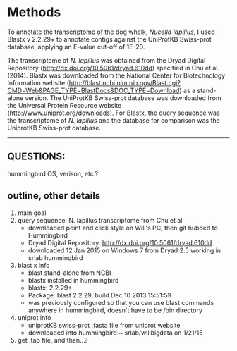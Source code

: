 # Methods

To annotate the transcriptome of the dog whelk, *Nucella lapillus*, I used Blastx v 2.2.29+ to annotate contigs against the UniProtKB Swiss-prot database, applying an E-value cut-off of 1E-20.

The transcriptome of *N. lapillus* was obtained from the Dryad Digital Repository (http://dx.doi.org/10.5061/dryad.610dd) specified in Chu et al. (2014). Blastx was downloaded from the National Center for Biotechnology Information website (http://blast.ncbi.nlm.nih.gov/Blast.cgi?CMD=Web&PAGE_TYPE=BlastDocs&DOC_TYPE=Download) as a stand-alone version. The UniProtKB Swiss-prot database was downloaded from the Universal Protein Resource website (http://www.uniprot.org/downloads). For Blastx, the query sequence was the transcriptome of *N. lapillus* and the database for comparison was the UniprotKB Swiss-prot database. 
 

------------------------------------------------------------------

## QUESTIONS: 
hummingbird OS, verison, etc.? 

## outline, other details
1. main goal
2. query sequence: N. lapillus transcriptome from Chu et al
	- downloaded point and click style on Will's PC, then git hubbed to Hummingbird
	- Dryad Digital Repository. http://dx.doi.org/10.5061/dryad.610dd
	- downloaded 12 Jan 2015 on Windows 7 from Dryad 
2.5 working in srlab hummingbird
3. blast x info
	- blast stand-alone from NCBI
	- blastx installed in hummingbird
	- blastx: 2.2.29+
	- Package: blast 2.2.29, build Dec 10 2013 15:51:59
	- was previously configured so that you can use blast commands anywhere in hummingbird, doesn't have to be /bin directory
4. uniprot info
	- uniprotKB swiss-prot .fasta file from uniprot website
	- downloaded into hummingbird:~ srlab/willbigdata on 1/21/15 
5. get .tab file, and then...?
